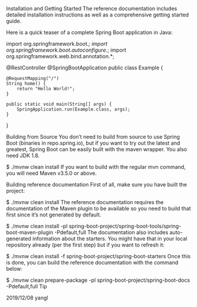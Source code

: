 Installation and Getting Started
The reference documentation includes detailed installation instructions as well as a comprehensive getting started guide.

Here is a quick teaser of a complete Spring Boot application in Java:

import org.springframework.boot.*;
import org.springframework.boot.autoconfigure.*;
import org.springframework.web.bind.annotation.*;

@RestController
@SpringBootApplication
public class Example {

	@RequestMapping("/")
	String home() {
		return "Hello World!";
	}

	public static void main(String[] args) {
		SpringApplication.run(Example.class, args);
	}

}


Building from Source
You don’t need to build from source to use Spring Boot (binaries in repo.spring.io), but if you want to try out the latest and greatest, Spring Boot can be easily built with the maven wrapper. You also need JDK 1.8.

$ ./mvnw clean install
If you want to build with the regular mvn command, you will need Maven v3.5.0 or above.


Building reference documentation
First of all, make sure you have built the project:

$ ./mvnw clean install
The reference documentation requires the documentation of the Maven plugin to be available so you need to build that first since it’s not generated by default.

$ ./mvnw clean install -pl spring-boot-project/spring-boot-tools/spring-boot-maven-plugin -Pdefault,full
The documentation also includes auto-generated information about the starters. You might have that in your local repository already (per the first step) but if you want to refresh it:

$ ./mvnw clean install -f spring-boot-project/spring-boot-starters
Once this is done, you can build the reference documentation with the command below:

$ ./mvnw clean prepare-package -pl spring-boot-project/spring-boot-docs -Pdefault,full
Tip



2019/12/08  yangl
